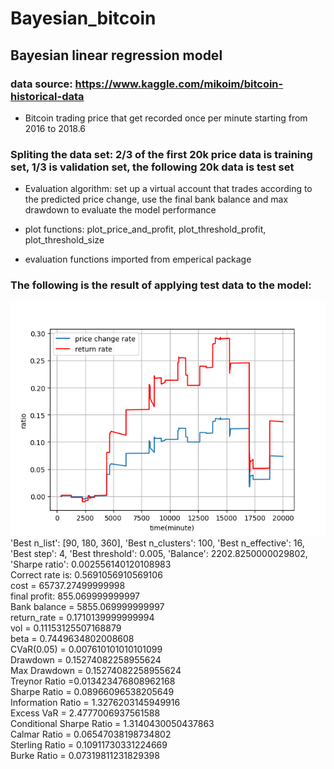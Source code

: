 # Bayesian_bitcoin

##  Bayesian linear regression model
### data source: https://www.kaggle.com/mikoim/bitcoin-historical-data
   - Bitcoin trading price that get recorded once per minute starting from 2016 to 2018.6
### Spliting the data set: 2/3 of the first 20k price data is training set, 1/3 is validation set, the following 20k data is test set

- Evaluation algorithm: set up a virtual account that trades according to the predicted price change, use the final bank balance and max drawdown to evaluate the model performance

- plot functions: plot_price_and_profit, plot_threshold_profit, plot_threshold_size
- evaluation functions imported from emperical package

### The following is the result of applying test data to the model:

![price and profit plot](https://github.com/SophWang/Bayesian_bitcoin/blob/master/bayesian_model/result.png)    
'Best n_list': [90, 180, 360], 'Best n_clusters': 100, 'Best n_effective': 16, 'Best step': 4, 'Best threshold': 0.005, 'Balance': 2202.8250000029802, 'Sharpe ratio': 0.002556140120108983   
Correct rate is: 0.5691056910569106   
cost =  65737.27499999998   
final profit:  855.069999999997   
Bank balance =  5855.069999999997   
return_rate =  0.1710139999999994   
vol = 0.11153125507168879   
beta = 0.7449634802008608   
CVaR(0.05) = 0.007610101010101099   
Drawdown = 0.15274082258955624   
Max Drawdown = 0.15274082258955624   
Treynor Ratio =0.013423476808962168   
Sharpe Ratio = 0.08966096538205649   
Information Ratio = 1.3276203145949916   
Excess VaR = 2.4777006937561588   
Conditional Sharpe Ratio = 1.3140430050437863   
Calmar Ratio = 0.06547038198734802   
Sterling Ratio = 0.10911730331224669   
Burke Ratio = 0.07319811231829398   

